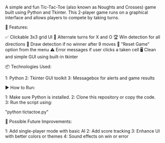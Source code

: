 A simple and fun Tic-Tac-Toe (also known as Noughts and Crosses) game built using Python and Tkinter. This 2-player game runs on a graphical interface and allows players to compete by taking turns.

🧩 Features:

✅ Clickable 3x3 grid UI
🔄 Alternate turns for X and O
🏆 Win detection for all directions
🤝 Draw detection if no winner after 9 moves
🔁 "Reset Game" option from the menu
⚠️ Error messages if user clicks a taken cell
🖥️ Clean and simple GUI using built-in tkinter

📦 Technologies Used:

1: Python
2: Tkinter GUI toolkit
3: Messagebox for alerts and game results

▶️ How to Run:

1: Make sure Python is installed.
2: Clone this repository or copy the code.
3: Run the script using:

   "python tictactoe.py"

📌 Possible Future Improvements:

1: Add single-player mode with basic AI
2: Add score tracking
3: Enhance UI with better colors or themes
4: Sound effects on win or error
